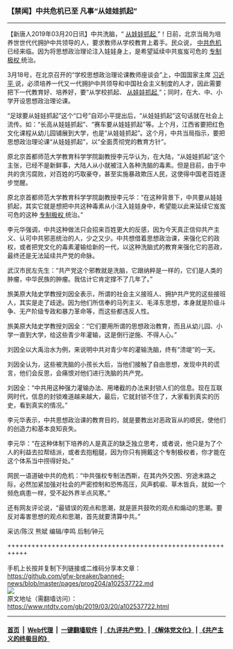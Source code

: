 ### 【禁闻】中共危机已至 凡事“从娃娃抓起”
------------------------

<div class="post_content" itemprop="articleBody">
 <p>
  【新唐人2019年03月20日讯】中共洗脑，“
  <a href="https://www.ntdtv.com/gb/从娃娃抓起.htm">
   从娃娃抓起
  </a>
  ”！日前，北京当局为培养世世代代拥护中共领导的人，要求教师从学校教育上着手。民众说，
  <a href="https://www.ntdtv.com/gb/中共危机.htm">
   中共危机
  </a>
  已经来临。因为将思想政治理论注入娃娃身上，是希望延续中共岌岌可危的
  <a href="https://www.ntdtv.com/gb/专制极权.htm">
   专制极权
  </a>
  统治。
 </p>
 <p>
  3月18号，在北京召开的“学校思想政治理论课教师座谈会”上，中国国家主席
  <a href="https://www.ntdtv.com/gb/习近平.htm">
   习近平
  </a>
  说，必须培养一代又一代拥护中共领导和中国社会主义制度的人才，因此需要把下一代教育好、培养好，要“从学校抓起、
  <a href="https://www.ntdtv.com/gb/从娃娃抓起.htm">
   从娃娃抓起
  </a>
  ”；同时，在大、中、小学开设思想政治理论课。
 </p>
 <p>
  “足球要从娃娃抓起”这个“口号”自邓小平提出后，“从娃娃抓起”这句话就在社会上流传。如：“长高从娃娃抓起”、“赛车要从娃娃抓起”等。上个月，江西省要把红色文化课程从幼儿园铺展到大学，也是“从娃娃抓起”。这个月，中共当局指示，要把思想政治理论课“从娃娃抓起”，以“全面贯彻党的教育方针”。
 </p>
 <p>
  原北京首都师范大学教育科学学院副教授李元华认为，在大陆，“从娃娃抓起”这个主张，已经不是新鲜事，大陆人从小就被注入各种洗脑的毒素。但是目前，由于中共的贪污腐败，对百姓的巧取豪夺，甚至实施暴政欺压人民，这使得中国老百姓逐步觉醒。
 </p>
 <p>
  原北京首都师范大学教育科学学院副教授李元华：“在这种背景下，中共要从娃娃抓起，其实它就是想把中共这种毒素从小注入娃娃身中，希望能以此来延续它岌岌可危的这种
  <a href="https://www.ntdtv.com/gb/专制极权.htm">
   专制极权
  </a>
  统治。”
 </p>
 <p>
  李元华强调，中共这种做法只会招来百姓更大的反感，因为今天真正信仰共产主义、认可中共邪恶统治的人，少之又少。中共想借着思想政治课，来强化它的政权，或者把党文化的毒素灌输给新的一代，以这种洗脑式的教育来强化它的恶政，最终还是无法延续共产党的命脉。
 </p>
 <p>
  武汉市民左先生：“共产党这个邪教就是洗脑，它跟纳粹是一样的，它们是人类的肿瘤，中华民族的肿瘤。我估计它肯定撑不了几年了。”
 </p>
 <p>
  旅美原大陆史学教授刘因全表示，所谓的社会主义接班人、拥护共产党的这些接班人，其实是走了歧途。因为他们所信奉的马列主义、毛泽东思想，本身就是阶级斗争、无产阶级专政和暴力革命等，而这些都违反人性。
 </p>
 <p>
  旅美原大陆史学教授刘因全：“它们要用所谓的思想政治教育，而且从幼儿园、小学一直到大学，给这些青少年灌输，这是倒行逆施、不得人心。”
 </p>
 <p>
  刘因全以大禹治水为例，来说明中共对青少年的灌输洗脑，终有“溃堤”的一天。
 </p>
 <p>
  刘因全认为，这些被洗脑的小孩长大后，当他们接触了自由思想，发现中共的谎言，他们会反思，会痛恨对他们进行洗脑的共产党。
 </p>
 <p>
  刘因全：“中共用这种强力灌输办法、用堵截的办法来封锁人们的信息。现在互联网时代，信息的封锁难道越来越大，最后，它就封锁不住了，大家看到真实的历史，看到真实的情况。”
 </p>
 <p>
  李元华表示，中共思想政治课的教育目的，就是要教出对恶政盲从的顺民，使他们的创造力和基本良知丧失。
 </p>
 <p>
  李元华：“在这种体制下培养的人是真正的缺乏独立思考，或者说，他只是为了个人的利益去拉帮结派，或者去抱粗腿，因为你只有拥戴这个专制极权者，你才能在这个体系当中捞得好处。”
 </p>
 <p>
  网民一语道破中共的危机：“中共强权专制法西斯，在其内外交困、穷途末路之际，必然加紧加强对社会的严密控制和恐怖高压，风声鹤唳、草木皆兵，就如一个频危病患一样，受不起外界半点风寒。”
 </p>
 <p>
  还有网友评论说，“最错误的观点和思潮，就是匪共鼓吹的观点和煽动的思潮。要反对毒害思想的观点和思潮，首先就要清算中共。”
 </p>
 <p>
  采访/陈汉 熊斌 编辑/李鸣 后制/钟元
 </p>
 <p>
 </p>
 <div class="single_ad">
 </div>
</div>

+++++++++++++++++++++++++++++++++++++++++++++++++++++++++++<br/><br/>
手机上长按并复制下列链接或二维码分享本文章：<br/>
https://github.com/gfw-breaker/banned-news/blob/master/pages/prog204/a102537722.md <br/>
<a href='https://github.com/gfw-breaker/banned-news/blob/master/pages/prog204/a102537722.md'><img src='https://github.com/gfw-breaker/banned-news/blob/master/pages/prog204/a102537722.md.png'/></a> <br/>
原文地址（需翻墙访问）：https://www.ntdtv.com/gb/2019/03/20/a102537722.html


------------------------
#### [首页](https://github.com/gfw-breaker/banned-news/blob/master/README.md) &nbsp;|&nbsp; [Web代理](https://github.com/labour-camp/helloworld) &nbsp;|&nbsp; [一键翻墙软件](https://github.com/gfw-breaker/nogfw/blob/master/README.md) &nbsp;| [《九评共产党》](https://github.com/gfw-breaker/9ping.md/blob/master/README.md#九评之一评共产党是什么) | [《解体党文化》](https://github.com/gfw-breaker/jtdwh.md/blob/master/README.md) | [《共产主义的终极目的》](https://github.com/gfw-breaker/gczydzjmd.md/blob/master/README.md)

